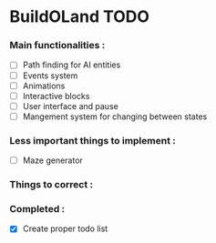 # BuildOLand TODO

### Main functionalities :

- [ ] Path finding for AI entities
- [ ] Events system
- [ ] Animations
- [ ] Interactive blocks
- [ ] User interface and pause
- [ ] Mangement system for changing between states

### Less important things to implement :
- [ ] Maze generator

### Things to correct :


### Completed :
- [x] Create proper todo list
